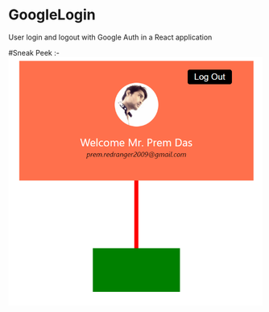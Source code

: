 # GoogleLogin
User login and logout with Google Auth in a React application

#Sneak Peek :-
![alt google-login](Screenshot.png)